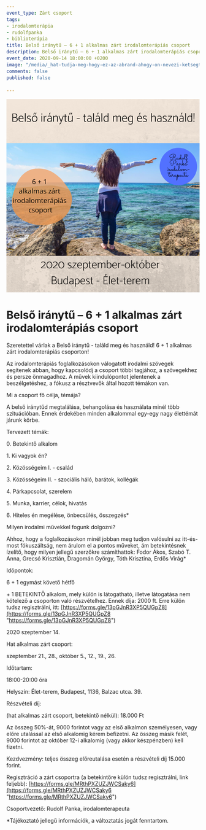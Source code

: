 ```yaml
---
event_type: Zárt csoport
tags:
- irodalomterápia
- rudolfpanka
- biblioterápia
title: Belső iránytű – 6 + 1 alkalmas zárt irodalomterápiás csoport
description: Belső iránytű – 6 + 1 alkalmas zárt irodalomterápiás csoport
event_date: 2020-09-14 18:00:00 +0200
image: "/media/_hat-tudja-meg-hogy-ez-az-abrand-ahogy-on-nevezi-ketsegtelenul-megvalosul-ezt-higgye-el-de-nem-most-mert-minden-cselekvesnek-megvan-a-maga-torvenye-ez-lelki-pszichologiai-dolog-ahho-2020-08-25t143513-206.png"
comments: false
published: false

---
```

![](/media/belso-iranytu.png)

# Belső iránytű – 6 + 1 alkalmas zárt irodalomterápiás csoport

Szeretettel várlak a Belső iránytű - találd meg és használd! 6 + 1 alkalmas zárt irodalomterápiás csoporton!

Az irodalomterápiás foglalkozásokon válogatott irodalmi szövegek segítenek abban, hogy kapcsolódj a csoport többi tagjához, a szövegekhez és persze önmagadhoz. A művek kiindulópontot jelentenek a beszélgetéshez, a fókusz a résztvevők által hozott témákon van. 

Mi a csoport fő célja, témája?

A belső iránytűd megtalálása, behangolása és használata minél több szituációban. Ennek érdekében minden alkalommal egy-egy nagy élettémát járunk körbe.

Tervezett témák: 

0\. Betekintő alkalom

1\. Ki vagyok én?

2\. Közösségeim I. - család

3\. Közösségeim II. - szociális háló, barátok, kollégák

4\. Párkapcsolat, szerelem

5\. Munka, karrier, célok, hivatás

6\. Hiteles én megélése, önbecsülés, összegzés*

Milyen irodalmi művekkel fogunk dolgozni?

Ahhoz, hogy a foglalkozásokon minél jobban meg tudjon valósulni az itt-és-most fókuszáltság, nem árulom el a pontos műveket, ám betekintésnek ízelítő, hogy milyen jellegű szerzőkre számíthattok: Fodor Ákos, Szabó T. Anna, Grecsó Krisztián, Dragomán György, Tóth Krisztina, Erdős Virág*

Időpontok:

6 + 1 egymást követő hétfő

\+ 1 BETEKINTŐ alkalom, mely külön is látogatható, illetve látogatása nem kötelező a csoporton való részvételhez. Ennek díja: 2000 ft. Erre külön tudsz regisztrálni, itt: [https://forms.gle/13pGJnR3XP5QUGpZ8](https://forms.gle/13pGJnR3XP5QUGpZ8 "https://forms.gle/13pGJnR3XP5QUGpZ8")

2020 szeptember 14.

Hat alkalmas zárt csoport:

szeptember 21., 28., október 5., 12., 19., 26.

Időtartam: 

18:00-20:00 óra

Helyszín: Élet-terem, Budapest, 1136, Balzac utca. 39.

Részvételi díj: 

(hat alkalmas zárt csoport, betekintő nélkül): 18.000 Ft 

Az összeg 50%-át, 9000 forintot vagy az első alkalmon személyesen, vagy előre utalással az első alkalomig kérem befizetni. Az összeg másik felét, 9000 forintot az október 12-i alkalomig (vagy akkor készpénzben) kell fizetni. 

Kezdvezmény: teljes összeg előreutalása esetén a részvételi díj 15.000 forint.

Regisztráció a zárt csoportra (a betekintőre külön tudsz regisztrálni, link feljebb): [https://forms.gle/MRthPXZUZJWCSaky6](https://forms.gle/MRthPXZUZJWCSaky6 "https://forms.gle/MRthPXZUZJWCSaky6")

Csoportvezető: Rudolf Panka, irodalomterapeuta

\*Tájékoztató jellegű információk, a változtatás jogát fenntartom.